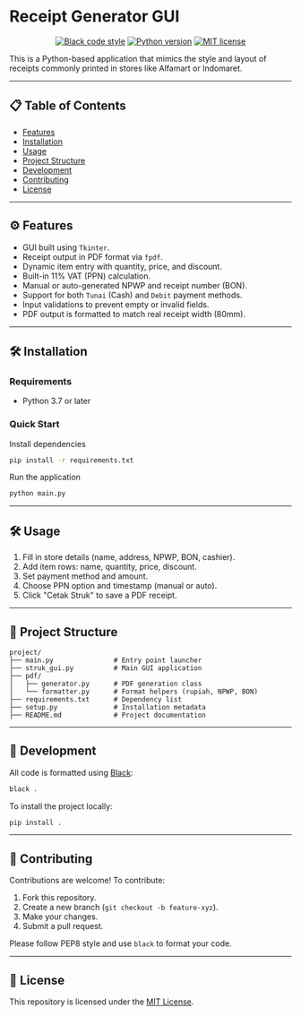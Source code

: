 # Receipt Generator GUI

<p align="center">
  <a href="https://github.com/psf/black"><img src="https://img.shields.io/badge/code%20style-black-000000.svg" alt="Black code style"></a>
  <a href="https://www.python.org/"><img src="https://img.shields.io/badge/python-3.7%2B-blue.svg" alt="Python version"></a>
  <a href="LICENSE"><img src="https://img.shields.io/badge/license-MIT-green.svg" alt="MIT license"></a>
</p>

This is a Python-based application that mimics the style and layout of receipts commonly printed in stores like Alfamart or Indomaret.

---

## 📋 Table of Contents

- [Features](#%EF%B8%8F-features)
- [Installation](#-installation)
- [Usage](#-usage)
- [Project Structure](#-project-structure)
- [Development](#-development)
- [Contributing](#-contributing)
- [License](#-license)

---

## ⚙️ Features

- GUI built using `Tkinter`.
- Receipt output in PDF format via `fpdf`.
- Dynamic item entry with quantity, price, and discount.
- Built-in 11% VAT (PPN) calculation.
- Manual or auto-generated NPWP and receipt number (BON).
- Support for both `Tunai` (Cash) and `Debit` payment methods.
- Input validations to prevent empty or invalid fields.
- PDF output is formatted to match real receipt width (80mm).

---

## 🛠 Installation

### Requirements
- Python 3.7 or later

### Quick Start
Install dependencies
```bash
pip install -r requirements.txt
```
Run the application
```bash
python main.py
```

---

## 🛠 Usage

1. Fill in store details (name, address, NPWP, BON, cashier).
2. Add item rows: name, quantity, price, discount.
3. Set payment method and amount.
4. Choose PPN option and timestamp (manual or auto).
5. Click "Cetak Struk" to save a PDF receipt.

---

## 📁 Project Structure
```
project/
├── main.py               # Entry point launcher
├── struk_gui.py          # Main GUI application
├── pdf/
│   ├── generator.py      # PDF generation class
│   └── formatter.py      # Format helpers (rupiah, NPWP, BON)
├── requirements.txt      # Dependency list
├── setup.py              # Installation metadata
├── README.md             # Project documentation
```

---

## 📌 Development

All code is formatted using [Black](https://github.com/psf/black):
```bash
black .
```

To install the project locally:
```bash
pip install .
```

---

## 🤝 Contributing

Contributions are welcome! To contribute:
1. Fork this repository.
2. Create a new branch (`git checkout -b feature-xyz`).
3. Make your changes.
4. Submit a pull request.

Please follow PEP8 style and use `black` to format your code.

---

## 📜 License

This repository is licensed under the [MIT License](LICENSE).
